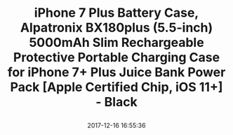 ---
title: > #shorten me
  iPhone 7 Plus Battery Case, Alpatronix BX180plus (5.5-inch) 5000mAh Slim Rechargeable Protective Portable Charging Case for iPhone 7+ Plus Juice Bank Power Pack [Apple Certified Chip, iOS 11+] - Black
name: >
  iPhone 7 Plus Battery Case, Alpatronix BX180plus (5.5-inch) 5000mAh Slim Rechargeable Protective Portable Charging Case for iPhone 7+ Plus Juice Bank Power Pack [Apple Certified Chip, iOS 11+] - Black
date: "2017-12-16 16:55:36"
buy_now: "https://www.amazon.com/Alpatronix-BX180plus-Rechargeable-Protective-Certified/dp/B071NMRDK8?SubscriptionId=AKIAIA5RBQIWQVTCUEUQ&tag=coldcutdeals-20&linkCode=xm2&camp=2025&creative=165953&creativeASIN=B071NMRDK8"
description_markdown: >-

  - MORE THAN 150% CHARGE: Powerful, rechargeable 4200mAh UL-certified internal battery for iPhone 7 Plus helps keep your phone charged the entire day. ***IMPORTANT*** ONLY compatible with iPhone 7 Plus (5.5-inch), Apple Airpods or any other wireless Bluetooth headphone accessories. NOT compatible with iPhone 8 Plus.

  - APPLE CERTIFIED CONNECTOR: Works with all functions of your iPhone 7 Plus charging case. 100% compatible with all iOS versions, Apple Pay, and future iOS software updates. Charge and/or sync your iPhone while in the iPhone 7 Plus extended battery case using the included micro USB cable. This battery case has the highest industry regulatory certificates: CE, RoHS, and FCC.

  - ULTRA SLIM PROTECTION: 360° scratch-guard, dual layer protection. Compact design minimizes bulk and weight for iPhone 7 Plus charger case. Top piece slide-in design adds better security and protection. Raised bezel and included tempered glass screen protector offers full frontal protection.

  - EASY & SIMPLE INSTALLATION: Remove top piece and slide the iPhone 7 Plus to connect to the battery case's Apple certified chip. Once iPhone 7 Plus is seated, reconnect the top piece in the correct orientation and snap into place on all slides. To remove your iPhone 7 Plus, simply remove the top piece and slide your iPhone 7+ out. You can conveniently charge and sync both the battery case and iPhone 7 Plus to your Macbook, PC or laptop without having to remove the battery case.

  - WHAT'S IN THE BOX (Retail Packaging): 1x iPhone 7+ Battery Case, 1x micro USB charging cable, 1x tempered glass screen protector, 1x user manual and our legendary, super-friendly customer service. Purchase with confidence! 2-Year Warranty ensures you are protected for the life of this product and 30-DAY MONEY-BACK GUARANTEE offers peace of mind, enabling you to return the product in case you don't like your purchase for any reason.


tweet_id_str: "942075749170860037"
price: "$109.95"
list_price: "$149.95"
deal_price: "$35.95"
you_save: "$74.00 (67%)"
asin: "B071NMRDK8"
image: "https://images-na.ssl-images-amazon.com/images/I/51XaS1HvfBL.jpg"
---